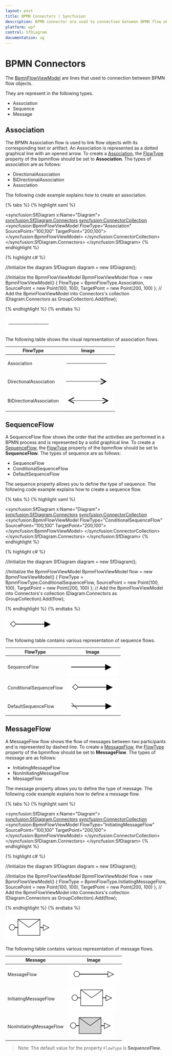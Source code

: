 ```yaml
---
layout: post
title: BPMN Connectors | Syncfusion 
description: BPMN connector are used to connection between BPMN flow objects.
platform: wpf
control: SfDiagram
documentation: ug
---
```


# BPMN Connectors

The [BpmnFlowViewModel](https://help.syncfusion.com/cr/wpf/Syncfusion.UI.Xaml.Diagram.BpmnFlowViewModel.html) are lines that used to connection between BPMN flow objects.

They are represent in the following types.
* Association
* Sequence
* Message

## Association

The BPMN Association flow is used to link flow objects with its corresponding text or artifact. An Association is represented as a dotted graphical line with an opened arrow. To create a [Association](https://help.syncfusion.com/cr/wpf/Syncfusion.UI.Xaml.Diagram.Controls.BpmnFlowType.html#fields#Association), the [FlowType](https://help.syncfusion.com/cr/wpf/Syncfusion.UI.Xaml.Diagram.BpmnFlowViewModel.html#Syncfusion_UI_Xaml_Diagram_BpmnFlowViewModel_FlowType) property of the bpmnflow should be set to **Association**. The types of association are as follows:

* DirectionalAssociation
* BiDirectionalAssociation
* Association

 The following code example explains how to create an association.

{% tabs %}
{% highlight xaml %}
 <!--Initialize the SfDiagram-->
<syncfusion:SfDiagram x:Name="Diagram">
    <syncfusion:SfDiagram.Connectors>
     <!--Initialize the Group Collection-->
     <syncfusion:ConnectorCollection>
        <syncfusion:BpmnFlowViewModel FlowType="Association" SourcePoint="100,100" TargetPoint="200,100"></syncfusion:BpmnFlowViewModel>
     </syncfusion:ConnectorCollection>
    </syncfusion:SfDiagram.Connectors>
</syncfusion:SfDiagram>
{% endhighlight %}

{% highlight c# %}

//Initialize the diagram
SfDiagram diagram = new SfDiagram();

 //Initialize the BpmnFlowViewModel
 BpmnFlowViewModel flow = new BpmnFlowViewModel()
 {
    FlowType = BpmnFlowType.Association,
    SourcePoint = new Point(100, 100),
    TargetPoint = new Point(200, 100)
 };
 // Add the BpmnFlowViewModel into Connectors's collection
(Diagram.Connectors as GroupCollection).Add(flow);

{% endhighlight %}
{%  endtabs %}

![BPMN Association](BPMN-Shapes-Images/Association.png)

The following table shows the visual representation of association flows.

| FlowType | Image |
| -------- | -------- |
| Association | ![Default BPMN FlowShapes](BPMN-Shapes-Images/Association.png) |
| DirectionalAssociation | ![Directional BPMN FlowShapes](BPMN-Shapes-Images/DirectionalAssociation.png) |
| BiDirectionalAssociation | ![BiDirectional BPMN FlowShapes](BPMN-Shapes-Images/BiDirectionalAssociation.png) |


## SequenceFlow

A SequenceFlow flow shows the order that the activities are performed in a BPMN process and is represented by a solid graphical line. To create a [SequenceFlow](https://help.syncfusion.com/cr/wpf/Syncfusion.UI.Xaml.Diagram.Controls.BpmnFlowType.html#fields#SequenceFlow), the [FlowType](https://help.syncfusion.com/cr/wpf/Syncfusion.UI.Xaml.Diagram.BpmnFlowViewModel.html#Syncfusion_UI_Xaml_Diagram_BpmnFlowViewModel_FlowType) property of the bpmnflow should be set to **SequenceFlow**. The types of sequence are as follows:

* SequenceFlow
* ConditionalSequenceFlow
* DefaultSequenceFlow

The sequence property allows you to define the type of sequence. The following code example explains how to create a sequence flow.

{% tabs %}
{% highlight xaml %}
 <!--Initialize the SfDiagram-->
<syncfusion:SfDiagram x:Name="Diagram">
    <syncfusion:SfDiagram.Connectors>
     <!--Initialize the Group Collection-->
     <syncfusion:ConnectorCollection>
        <syncfusion:BpmnFlowViewModel FlowType="ConditionalSequenceFlow" SourcePoint="100,100" TargetPoint="200,100"></syncfusion:BpmnFlowViewModel>
     </syncfusion:ConnectorCollection>
    </syncfusion:SfDiagram.Connectors>
</syncfusion:SfDiagram>
{% endhighlight %}

{% highlight c# %}

//Initialize the diagram
SfDiagram diagram = new SfDiagram();

 //Initialize the BpmnFlowViewModel
 BpmnFlowViewModel flow = new BpmnFlowViewModel()
 {
    FlowType = BpmnFlowType.ConditionalSequenceFlow,
    SourcePoint = new Point(100, 100),
    TargetPoint = new Point(200, 100)
 };
 // Add the BpmnFlowViewModel into Connectors's collection
(Diagram.Connectors as GroupCollection).Add(flow);

{% endhighlight %}
{%  endtabs %}

![BPMN Association](BPMN-Shapes-Images/ConditionalSequenceFlow.png)

The following table contains various representation of sequence flows.

| FlowType | Image |
| -------- | -------- |
| SequenceFlow | ![SequenceFlow BPMN Shpae](BPMN-Shapes-Images/SequenceFlow.png) |
| ConditionalSequenceFlow | ![ConditionalSequenceFlow BPMN Shpae](BPMN-Shapes-Images/ConditionalSequenceFlow.png) |
| DefaultSequenceFlow | ![DefaultSequenceFlow BPMN Shpae](BPMN-Shapes-Images/DefaultSequenceFlow.png) |

## MessageFlow

A MessageFlow flow shows the flow of messages between two participants and is represented by dashed line. To create a [MessageFlow](https://help.syncfusion.com/cr/wpf/Syncfusion.UI.Xaml.Diagram.Controls.BpmnFlowType.html#fields#MessageFlow), the [FlowType](https://help.syncfusion.com/cr/wpf/Syncfusion.UI.Xaml.Diagram.BpmnFlowViewModel.html#Syncfusion_UI_Xaml_Diagram_BpmnFlowViewModel_FlowType) property of the bpmnflow should be set to **MessageFlow**. The types of message are as follows:

* InitiatingMessageFlow
* NonInitiatingMessageFlow
* MessageFlow

The message property allows you to define the type of message. The following code example explains how to define a message flow.

{% tabs %}
{% highlight xaml %}
 <!--Initialize the SfDiagram-->
<syncfusion:SfDiagram x:Name="Diagram">
    <syncfusion:SfDiagram.Connectors>
     <!--Initialize the Group Collection-->
     <syncfusion:ConnectorCollection>
        <syncfusion:BpmnFlowViewModel FlowType="InitiatingMessageFlow" SourcePoint="100,100" TargetPoint="200,100"></syncfusion:BpmnFlowViewModel>
     </syncfusion:ConnectorCollection>
    </syncfusion:SfDiagram.Connectors>
</syncfusion:SfDiagram>
{% endhighlight %}

{% highlight c# %}

//Initialize the diagram
SfDiagram diagram = new SfDiagram();

 //Initialize the BpmnFlowViewModel
 BpmnFlowViewModel flow = new BpmnFlowViewModel()
 {
    FlowType = BpmnFlowType.InitiatingMessageFlow,
    SourcePoint = new Point(100, 100),
    TargetPoint = new Point(200, 100)
 };
 // Add the BpmnFlowViewModel into Connectors's collection
(Diagram.Connectors as GroupCollection).Add(flow);

{% endhighlight %}
{%  endtabs %}

![BPMN MessageFlow](BPMN-Shapes-Images/InitiatingMessageFlow.png)

The following table contains various representation of message flows.

| Message | Image |
| -------- | -------- |
| MessageFlow | ![MessageFlow BPMN Shape](BPMN-Shapes-Images/MessageFlow.png) |
| InitiatingMessageFlow | ![InitiatingMessageFlow BPMN Shape](BPMN-Shapes-Images/InitiatingMessageFlow.png) |
| NonInitiatingMessageFlow | ![NonInitiatingMessageFlow BPMN Shape](BPMN-Shapes-Images/NonInitiatingMessageFlow.png) |

>Note: The default value for the property `FlowType` is **SequenceFlow**.
